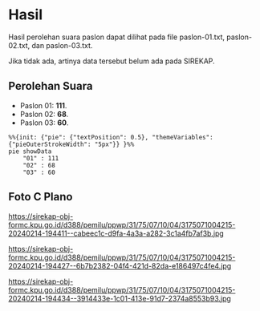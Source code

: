 # Hasil

Hasil perolehan suara paslon dapat dilihat pada file paslon-01.txt, paslon-02.txt, dan paslon-03.txt.

Jika tidak ada, artinya data tersebut belum ada pada SIREKAP.

## Perolehan Suara

 * Paslon 01: **111**.
 * Paslon 02: **68**.
 * Paslon 03: **60**.

```mermaid
%%{init: {"pie": {"textPosition": 0.5}, "themeVariables": {"pieOuterStrokeWidth": "5px"}} }%%
pie showData
    "01" : 111
    "02" : 68
    "03" : 60
```
## Foto C Plano

https://sirekap-obj-formc.kpu.go.id/d388/pemilu/ppwp/31/75/07/10/04/3175071004215-20240214-194411--cabeec1c-d9fa-4a3a-a282-3c1a4fb7af3b.jpg

https://sirekap-obj-formc.kpu.go.id/d388/pemilu/ppwp/31/75/07/10/04/3175071004215-20240214-194427--6b7b2382-04f4-421d-82da-e186497c4fe4.jpg

https://sirekap-obj-formc.kpu.go.id/d388/pemilu/ppwp/31/75/07/10/04/3175071004215-20240214-194434--3914433e-1c01-413e-91d7-2374a8553b93.jpg

